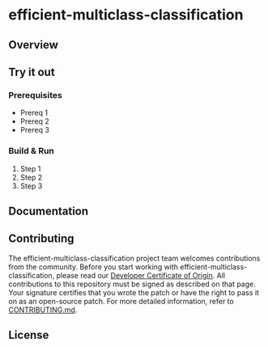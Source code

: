 # efficient-multiclass-classification

## Overview

## Try it out

### Prerequisites

* Prereq 1
* Prereq 2
* Prereq 3

### Build & Run

1. Step 1
2. Step 2
3. Step 3

## Documentation

## Contributing

The efficient-multiclass-classification project team welcomes contributions from the community. Before you start working with efficient-multiclass-classification, please
read our [Developer Certificate of Origin](https://cla.vmware.com/dco). All contributions to this repository must be
signed as described on that page. Your signature certifies that you wrote the patch or have the right to pass it on
as an open-source patch. For more detailed information, refer to [CONTRIBUTING.md](CONTRIBUTING.md).

## License

